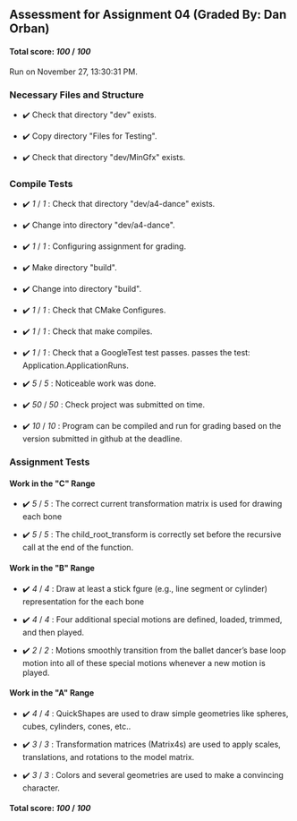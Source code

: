## Assessment for Assignment 04 (Graded By: Dan Orban)

#### Total score: _100_ / _100_

Run on November 27, 13:30:31 PM.


### Necessary Files and Structure

+ :heavy_check_mark:  Check that directory "dev" exists.

+ :heavy_check_mark:  Copy directory "Files for Testing".



+ :heavy_check_mark:  Check that directory "dev/MinGfx" exists.


### Compile Tests

+ :heavy_check_mark:  _1_ / _1_ :  Check that directory "dev/a4-dance" exists.

+ :heavy_check_mark:  Change into directory "dev/a4-dance".

+ :heavy_check_mark:  _1_ / _1_ :  Configuring assignment for grading.



+ :heavy_check_mark:  Make directory "build".

+ :heavy_check_mark:  Change into directory "build".

+ :heavy_check_mark:  _1_ / _1_ :  Check that CMake Configures.

+ :heavy_check_mark:  _1_ / _1_ :  Check that make compiles.



+ :heavy_check_mark:  _1_ / _1_ :  Check that a GoogleTest test passes.
    passes the test: Application.ApplicationRuns.



+ :heavy_check_mark:  _5_ / _5_ :  Noticeable work was done.



+ :heavy_check_mark:  _50_ / _50_ :  Check project was submitted on time.



+ :heavy_check_mark:  _10_ / _10_ :  Program can be compiled and run for grading based on the version submitted in github at the deadline.

    


### Assignment Tests


#### Work in the "C" Range

+ :heavy_check_mark:  _5_ / _5_ :  The correct current transformation matrix is used for drawing each bone

    

+ :heavy_check_mark:  _5_ / _5_ :  The child_root_transform is correctly set before the recursive call at the end of the function.

    


#### Work in the "B" Range

+ :heavy_check_mark:  _4_ / _4_ :  Draw at least a stick fgure (e.g., line segment or cylinder) representation for the each bone



+ :heavy_check_mark:  _4_ / _4_ :  Four additional special motions are defined, loaded, trimmed, and then played.



+ :heavy_check_mark:  _2_ / _2_ :  Motions smoothly transition from the ballet dancer’s base loop motion into all of these special motions whenever a new motion is played.




#### Work in the "A" Range

+ :heavy_check_mark:  _4_ / _4_ :  QuickShapes are used to draw simple geometries like spheres, cubes, cylinders, cones, etc..



+ :heavy_check_mark:  _3_ / _3_ :  Transformation matrices (Matrix4s) are used to apply scales, translations, and rotations to the model matrix.



+ :heavy_check_mark:  _3_ / _3_ :  Colors and several geometries are used to make a convincing character.



#### Total score: _100_ / _100_

